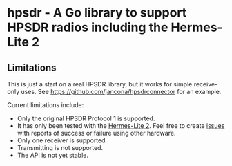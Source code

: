 # hpsdr - A Go library to support HPSDR radios including the Hermes-Lite 2

## Limitations
This is just a start on a real HPSDR library, but it works for simple receive-only uses. See https://github.com/jancona/hpsdrconnector for an example.

Current limitations include:
* Only the original HPSDR Protocol 1 is supported.
* It has only been tested with the [Hermes-Lite 2](https://github.com/softerhardware/Hermes-Lite2/wiki). Feel free to create [issues](https://github.com/jancona/hpsdr/issues) with reports of success or failure using other hardware. 
* Only one receiver is supported.
* Transmitting is not supported.
* The API is not yet stable.

